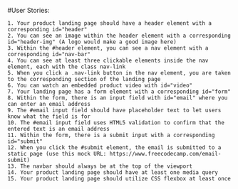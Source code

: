 #User Stories:

    1. Your product landing page should have a header element with a corresponding id="header"
    2. You can see an image within the header element with a corresponding id="header-img" (A logo would make a good image here)
    3. Within the #header element, you can see a nav element with a corresponding id="nav-bar"
    4. You can see at least three clickable elements inside the nav element, each with the class nav-link
    5. When you click a .nav-link button in the nav element, you are taken to the corresponding section of the landing page
    6. You can watch an embedded product video with id="video"
    7. Your landing page has a form element with a corresponding id="form"
    8. Within the form, there is an input field with id="email" where you can enter an email address
    9. The #email input field should have placeholder text to let users know what the field is for
    10. The #email input field uses HTML5 validation to confirm that the entered text is an email address
    11. Within the form, there is a submit input with a corresponding id="submit"
    12. When you click the #submit element, the email is submitted to a static page (use this mock URL: https://www.freecodecamp.com/email-submit)
    13. The navbar should always be at the top of the viewport
    14. Your product landing page should have at least one media query
    15. Your product landing page should utilize CSS flexbox at least once
